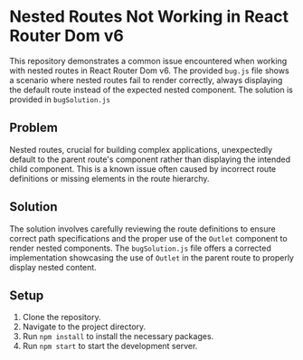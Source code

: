 # Nested Routes Not Working in React Router Dom v6

This repository demonstrates a common issue encountered when working with nested routes in React Router Dom v6.  The provided `bug.js` file shows a scenario where nested routes fail to render correctly, always displaying the default route instead of the expected nested component. The solution is provided in `bugSolution.js`

## Problem

Nested routes, crucial for building complex applications, unexpectedly default to the parent route's component rather than displaying the intended child component. This is a known issue often caused by incorrect route definitions or missing elements in the route hierarchy.

## Solution

The solution involves carefully reviewing the route definitions to ensure correct path specifications and the proper use of the `Outlet` component to render nested components. The `bugSolution.js` file offers a corrected implementation showcasing the use of `Outlet` in the parent route to properly display nested content.

## Setup

1. Clone the repository.
2. Navigate to the project directory.
3. Run `npm install` to install the necessary packages.
4. Run `npm start` to start the development server.